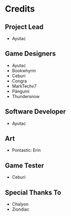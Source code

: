 # Credits

## Project Lead
* Ayutac

## Game Designers
* Ayutac
* Bookwhyrm
* Ceburi
* Congra
* MarkTechv7
* Pänguini
* Thundersnow

## Software Developer
* Ayutac

## Art
* Pontastic: Erin

## Game Tester
* Ceburi

## Special Thanks To
* Chalyon
* Ziondiac
